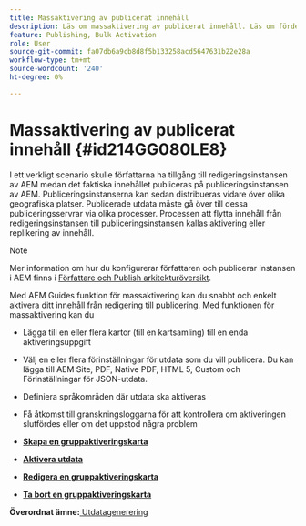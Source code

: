 ```yaml
---
title: Massaktivering av publicerat innehåll
description: Läs om massaktivering av publicerat innehåll. Läs om fördelarna med massaktivering i AEM.
feature: Publishing, Bulk Activation
role: User
source-git-commit: fa07db6a9cb8d8f5b133258acd5647631b22e28a
workflow-type: tm+mt
source-wordcount: '240'
ht-degree: 0%

---
```


# Massaktivering av publicerat innehåll {#id214GG080LE8}

I ett verkligt scenario skulle författarna ha tillgång till redigeringsinstansen av AEM medan det faktiska innehållet publiceras på publiceringsinstansen av AEM. Publiceringsinstanserna kan sedan distribueras vidare över olika geografiska platser. Publicerade utdata måste gå över till dessa publiceringsservrar via olika processer. Processen att flytta innehåll från redigeringsinstansen till publiceringsinstansen kallas aktivering eller replikering av innehåll.

>[!NOTE]
>
> Mer information om hur du konfigurerar författaren och publicerar instansen i AEM finns i [Författare och Publish arkitekturöversikt](https://experienceleague.adobe.com/docs/experience-manager-screens/user-guide/administering/author-publish/author-publish-architecture-overview.html?lang=en#prerequisites).

Med AEM Guides funktion för massaktivering kan du snabbt och enkelt aktivera ditt innehåll från redigering till publicering. Med funktionen för massaktivering kan du

- Lägga till en eller flera kartor \(till en kartsamling\) till en enda aktiveringsuppgift

- Välj en eller flera förinställningar för utdata som du vill publicera. Du kan lägga till AEM Site, PDF, Native PDF, HTML 5, Custom och
Förinställningar för JSON-utdata.


- Definiera språkområden där utdata ska aktiveras

- Få åtkomst till granskningsloggarna för att kontrollera om aktiveringen slutfördes eller om det uppstod några problem


- **[Skapa en gruppaktiveringskarta](conf-bulk-activation-create-map-collection.md)**

- **[Aktivera utdata](conf-bulk-activation-publish-map-collection.md)**

- **[Redigera en gruppaktiveringskarta](conf-bulk-activation-edit-map-collection.md)**

- **[Ta bort en gruppaktiveringskarta](conf-bulk-activation-delete-map-collection.md)**


**Överordnat ämne:**[ Utdatagenerering](generate-output.md)
